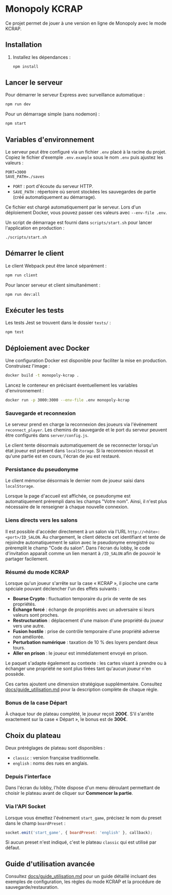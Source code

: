 # Monopoly KCRAP

Ce projet permet de jouer à une version en ligne de Monopoly avec le mode KCRAP.

## Installation

1. Installez les dépendances :
   ```bash
   npm install
   ```

## Lancer le serveur

Pour démarrer le serveur Express avec surveillance automatique :
```bash
npm run dev
```

Pour un démarrage simple (sans nodemon) :
```bash
npm start
```

## Variables d'environnement

Le serveur peut être configuré via un fichier `.env` placé à la racine du projet.
Copiez le fichier d'exemple `.env.example` sous le nom `.env` puis ajustez les valeurs :

```env
PORT=3000
SAVE_PATH=./saves
```

* `PORT` : port d'écoute du serveur HTTP.
* `SAVE_PATH` : répertoire où seront stockées les sauvegardes de partie (créé automatiquement au démarrage).

Ce fichier est chargé automatiquement par le serveur. Lors d'un déploiement Docker,
vous pouvez passer ces valeurs avec `--env-file .env`.

Un script de démarrage est fourni dans `scripts/start.sh` pour lancer
l'application en production :

```bash
./scripts/start.sh
```


## Démarrer le client

Le client Webpack peut être lancé séparément :
```bash
npm run client
```

Pour lancer serveur et client simultanément :
```bash
npm run dev:all
```

## Exécuter les tests

Les tests Jest se trouvent dans le dossier `tests/` :
```bash
npm test
```

## Déploiement avec Docker

Une configuration Docker est disponible pour faciliter la mise en production.
Construisez l'image :

```bash
docker build -t monopoly-kcrap .
```

Lancez le conteneur en précisant éventuellement les variables d'environnement :

```bash
docker run -p 3000:3000 --env-file .env monopoly-kcrap
```

### Sauvegarde et reconnexion

Le serveur prend en charge la reconnexion des joueurs via l'événement `reconnect_player`.
Les chemins de sauvegarde et le port du serveur peuvent être configurés dans `server/config.js`.

Le client tente désormais automatiquement de se reconnecter lorsqu'un état joueur est
présent dans `localStorage`. Si la reconnexion réussit et qu'une partie est en cours,
l'écran de jeu est restauré.

### Persistance du pseudonyme

Le client mémorise désormais le dernier nom de joueur saisi dans `localStorage`.

Lorsque la page d'accueil est affichée, ce pseudonyme est automatiquement
prérempli dans les champs "Votre nom". Ainsi, il n'est plus nécessaire de le
renseigner à chaque nouvelle connexion.

### Liens directs vers les salons

Il est possible d'accéder directement à un salon via l'URL `http://<hôte>:<port>/ID_SALON`.
Au chargement, le client détecte cet identifiant et tente de rejoindre
automatiquement le salon avec le pseudonyme enregistré ou préremplit le champ
"Code du salon".
Dans l'écran du lobby, le code d'invitation apparaît comme un lien menant à
`/ID_SALON` afin de pouvoir le partager facilement.

### Résumé du mode KCRAP

Lorsque qu'un joueur s'arrête sur la case « KCRAP », il pioche une carte spéciale pouvant déclencher l'un des effets suivants :

- **Bourse Crypto** : fluctuation temporaire du prix de vente de ses propriétés.
- **Échange forcé** : échange de propriétés avec un adversaire si leurs valeurs sont proches.
- **Restructuration** : déplacement d'une maison d'une propriété du joueur vers une autre.
- **Fusion hostile** : prise de contrôle temporaire d'une propriété adverse non améliorée.
- **Perturbation numérique** : taxation de 10 % des loyers pendant deux tours.
- **Aller en prison** : le joueur est immédiatement envoyé en prison.

Le paquet s'adapte également au contexte : les cartes visant à prendre ou à
échanger une propriété ne sont plus tirées tant qu'aucun joueur n'en possède.

Ces cartes ajoutent une dimension stratégique supplémentaire. Consultez [docs/guide_utilisation.md](docs/guide_utilisation.md) pour la description complète de chaque règle.

### Bonus de la case Départ

À chaque tour de plateau complété, le joueur reçoit **200€**. S'il s'arrête exactement sur la case « Départ », le bonus est de **300€**.

## Choix du plateau

Deux préréglages de plateau sont disponibles :

- `classic` : version française traditionnelle.
- `english` : noms des rues en anglais.

### Depuis l'interface

Dans l'écran du lobby, l'hôte dispose d'un menu déroulant permettant de choisir
le plateau avant de cliquer sur **Commencer la partie**.

### Via l'API Socket

Lorsque vous émettez l'événement `start_game`, précisez le nom du preset dans le
champ `boardPreset` :

```javascript
socket.emit('start_game', { boardPreset: 'english' }, callback);
```

Si aucun preset n'est indiqué, c'est le plateau `classic` qui est utilisé par
défaut.

## Guide d'utilisation avancée

Consultez [docs/guide_utilisation.md](docs/guide_utilisation.md) pour un guide détaillé incluant des exemples de configuration, les règles du mode KCRAP et la procédure de sauvegarde/restauration.
